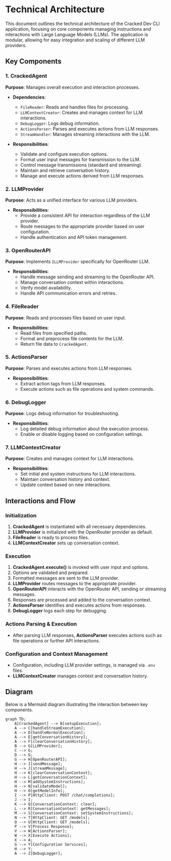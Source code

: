 # Technical Architecture

This document outlines the technical architecture of the Cracked Dev CLI application, focusing on core components managing instructions and interactions with Large Language Models (LLMs). The application is modular, allowing for easy integration and scaling of different LLM providers.

## Key Components

### 1. CrackedAgent

**Purpose**: Manages overall execution and interaction processes.

- **Dependencies**:
  - `FileReader`: Reads and handles files for processing.
  - `LLMContextCreator`: Creates and manages context for LLM interactions.
  - `DebugLogger`: Logs debug information.
  - `ActionsParser`: Parses and executes actions from LLM responses.
  - `StreamHandler`: Manages streaming interactions with the LLM.

- **Responsibilities**:
  - Validate and configure execution options.
  - Format user input messages for transmission to the LLM.
  - Control message transmissions (standard and streaming).
  - Maintain and retrieve conversation history.
  - Manage and execute actions derived from LLM responses.

### 2. LLMProvider

**Purpose**: Acts as a unified interface for various LLM providers.

- **Responsibilities**:
  - Provide a consistent API for interaction regardless of the LLM provider.
  - Route messages to the appropriate provider based on user configuration.
  - Handle authentication and API token management.

### 3. OpenRouterAPI

**Purpose**: Implements `ILLMProvider` specifically for OpenRouter LLM.

- **Responsibilities**:
  - Handle message sending and streaming to the OpenRouter API.
  - Manage conversation context within interactions.
  - Verify model availability.
  - Handle API communication errors and retries.

### 4. FileReader

**Purpose**: Reads and processes files based on user input.

- **Responsibilities**:
  - Read files from specified paths.
  - Format and preprocess file contents for the LLM.
  - Return file data to `CrackedAgent`.

### 5. ActionsParser

**Purpose**: Parses and executes actions from LLM responses.

- **Responsibilities**:
  - Extract action tags from LLM responses.
  - Execute actions such as file operations and system commands.

### 6. DebugLogger

**Purpose**: Logs debug information for troubleshooting.

- **Responsibilities**:
  - Log detailed debug information about the execution process.
  - Enable or disable logging based on configuration settings.

### 7. LLMContextCreator

**Purpose**: Creates and manages context for LLM interactions.

- **Responsibilities**:
  - Set initial and system instructions for LLM interactions.
  - Maintain conversation history and context.
  - Update context based on new interactions.

## Interactions and Flow

### Initialization

1. **CrackedAgent** is instantiated with all necessary dependencies.
2. **LLMProvider** is initialized with the OpenRouter provider as default.
3. **FileReader** is ready to process files.
4. **LLMContextCreator** sets up conversation context.

### Execution

1. **CrackedAgent.execute()** is invoked with user input and options.
2. Options are validated and prepared.
3. Formatted messages are sent to the LLM provider.
4. **LLMProvider** routes messages to the appropriate provider.
5. **OpenRouterAPI** interacts with the OpenRouter API, sending or streaming messages.
6. Responses are processed and added to the conversation context.
7. **ActionsParser** identifies and executes actions from responses.
8. **DebugLogger** logs each step for debugging.

### Actions Parsing & Execution

- After parsing LLM responses, **ActionsParser** executes actions such as file operations or further API interactions.

### Configuration and Context Management

- Configuration, including LLM provider settings, is managed via `.env` files.
- **LLMContextCreator** manages context and conversation history.

## Diagram

Below is a Mermaid diagram illustrating the interaction between key components.

```mermaid
graph TD;
    A[CrackedAgent] --> B[setupExecution];
    A --> C[handleStreamExecution];
    A --> D[handleNormalExecution];
    A --> E[getConversationHistory];
    A --> F[clearConversationHistory];
    B --> G[LLMProvider];
    C --> G;
    D --> G;
    G --> H[OpenRouterAPI];
    H --> I[sendMessage];
    H --> J[streamMessage];
    H --> K[clearConversationContext];
    H --> L[getConversationContext];
    H --> M[addSystemInstructions];
    H --> N[validateModel];
    H --> O[getModelInfo];
    I --> P[HttpClient: POST /chat/completions];
    J --> I;
    K --> Q[ConversationContext: clear];
    L --> R[ConversationContext: getMessages];
    M --> S[ConversationContext: setSystemInstructions];
    N --> T[HttpClient: GET /models];
    O --> U[HttpClient: GET /models];
    P --> V[Process Response];
    V --> W[ActionsParser];
    W --> X[Execute Actions];
    X --> A;
    G --> Y[Configuration Services];
    H --> Y;
    A --> Z[DebugLogger];
```